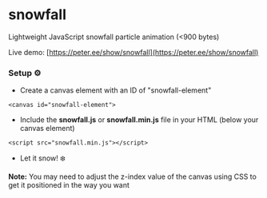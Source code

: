# snowfall
Lightweight JavaScript snowfall particle animation (&lt;900 bytes)

Live demo: [https://peter.ee/show/snowfall](https://peter.ee/show/snowfall)

### Setup ⚙️

- Create a canvas element with an ID of "snowfall-element"
```
<canvas id="snowfall-element">
```
- Include the **snowfall.js** or **snowfall.min.js** file in your HTML (below your canvas element)
```
<script src="snowfall.min.js"></script>
```
- Let it snow! ❄️

**Note:** You may need to adjust the z-index value of the canvas using CSS to get it positioned in the way you want
